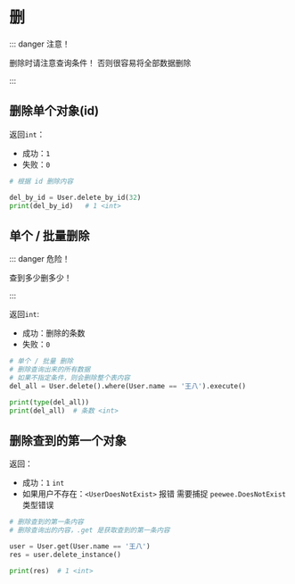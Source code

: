 # 删

::: danger 注意！

删除时请注意查询条件！ 否则很容易将全部数据删除

:::





## 删除单个对象(id)

返回`int`：

- 成功：`1`
- 失败：`0`

``` python
# 根据 id 删除内容

del_by_id = User.delete_by_id(32)
print(del_by_id)   # 1 <int>
```





## 单个 / 批量删除

::: danger 危险！

查到多少删多少！

:::

返回`int`:

- 成功：删除的条数
- 失败：`0`

``` python
# 单个 / 批量 删除
# 删除查询出来的所有数据
# 如果不指定条件，则会删除整个表内容
del_all = User.delete().where(User.name == '王八').execute()

print(type(del_all))
print(del_all)  # 条数 <int>
```





## 删除查到的第一个对象

返回：

- 成功：`1` `int`
- 如果用户不存在：`<UserDoesNotExist>` 报错   需要捕捉 `peewee.DoesNotExist` 类型错误

``` python
# 删除查到的第一条内容
# 删除查询出的内容，.get 是获取查到的第一条内容

user = User.get(User.name == '王八')
res = user.delete_instance()

print(res)  # 1 <int>
```



## 

